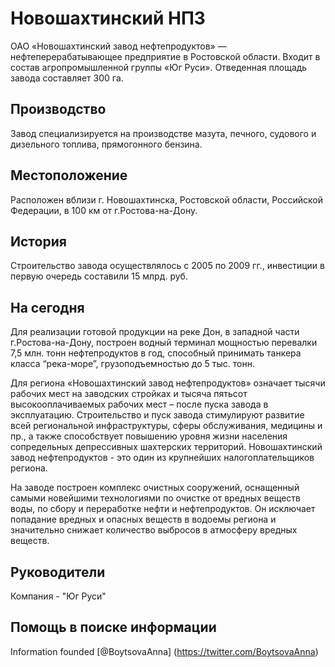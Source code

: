 # Новошахтинский НПЗ
ОАО «Новошахтинский завод нефтепродуктов» — нефтеперерабатывающее предприятие в Ростовской области. Входит в состав агропромышленной группы «Юг Руси». Отведенная площадь завода составляет 300 га.
## Производство
Завод специализируется на производстве мазута, печного, судового и дизельного топлива, прямогонного бензина.
## Местоположение
Расположен вблизи г. Новошахтинска, Ростовской области, Российской Федерации, в 100 км от г.Ростова-на-Дону. 
## История
Строительство завода осуществлялось с 2005 по 2009 гг., инвестиции в первую очередь составили 15 млрд. руб.
## На сегодня
Для реализации готовой продукции на реке Дон, в западной части г.Ростова-на-Дону, построен водный терминал мощностью перевалки 7,5 млн. тонн нефтепродуктов в год, способный принимать танкера класса “река-море”, грузоподъемностью до 5 тыс. тонн.

Для региона «Новошахтинский завод нефтепродуктов» означает тысячи рабочих мест на заводских стройках и тысяча пятьсот высокооплачиваемых рабочих мест – после пуска завода в эксплуатацию. Строительство и пуск завода стимулируют развитие всей региональной инфраструктуры, сферы обслуживания, медицины и пр., а также способствует повышению уровня жизни населения сопредельных депрессивных шахтерских территорий. Новошахтинский завод нефтепродуктов - это один из крупнейших налогоплательщиков региона.

На заводе построен комплекс очистных сооружений, оснащенный самыми новейшими технологиями по очистке от вредных веществ воды, по сбору и переработке нефти и нефтепродуктов. Он исключает попадание вредных и опасных веществ в водоемы региона и значительно снижает количество выбросов в атмосферу вредных веществ.
## Руководители
Компания - "Юг Руси"


## Помощь в поиске информации
Information founded [@BoytsovaAnna] (https://twitter.com/BoytsovaAnna)
